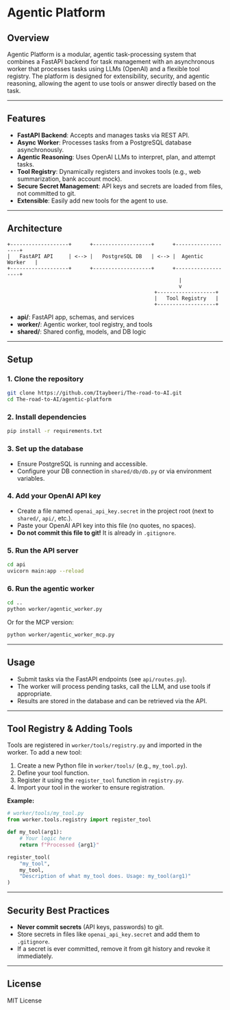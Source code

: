 # Agentic Platform

## Overview

Agentic Platform is a modular, agentic task-processing system that combines a FastAPI backend for task management with an asynchronous worker that processes tasks using LLMs (OpenAI) and a flexible tool registry. The platform is designed for extensibility, security, and agentic reasoning, allowing the agent to use tools or answer directly based on the task.

---

## Features

- **FastAPI Backend**: Accepts and manages tasks via REST API.
- **Async Worker**: Processes tasks from a PostgreSQL database asynchronously.
- **Agentic Reasoning**: Uses OpenAI LLMs to interpret, plan, and attempt tasks.
- **Tool Registry**: Dynamically registers and invokes tools (e.g., web summarization, bank account mock).
- **Secure Secret Management**: API keys and secrets are loaded from files, not committed to git.
- **Extensible**: Easily add new tools for the agent to use.

---

## Architecture

```
+-------------------+      +-------------------+      +-------------------+
|   FastAPI API     | <--> |   PostgreSQL DB   | <--> |  Agentic Worker   |
+-------------------+      +-------------------+      +-------------------+
                                                        |
                                                        v
                                                +-------------------+
                                                |   Tool Registry   |
                                                +-------------------+
```

- **api/**: FastAPI app, schemas, and services
- **worker/**: Agentic worker, tool registry, and tools
- **shared/**: Shared config, models, and DB logic

---

## Setup

### 1. Clone the repository

```sh
git clone https://github.com/Itaybeeri/The-road-to-AI.git
cd The-road-to-AI/agentic-platform
```

### 2. Install dependencies

```sh
pip install -r requirements.txt
```

### 3. Set up the database

- Ensure PostgreSQL is running and accessible.
- Configure your DB connection in `shared/db/db.py` or via environment variables.

### 4. Add your OpenAI API key

- Create a file named `openai_api_key.secret` in the project root (next to `shared/`, `api/`, etc.).
- Paste your OpenAI API key into this file (no quotes, no spaces).
- **Do not commit this file to git!** It is already in `.gitignore`.

### 5. Run the API server

```sh
cd api
uvicorn main:app --reload
```

### 6. Run the agentic worker

```sh
cd ..
python worker/agentic_worker.py
```

Or for the MCP version:

```sh
python worker/agentic_worker_mcp.py
```

---

## Usage

- Submit tasks via the FastAPI endpoints (see `api/routes.py`).
- The worker will process pending tasks, call the LLM, and use tools if appropriate.
- Results are stored in the database and can be retrieved via the API.

---

## Tool Registry & Adding Tools

Tools are registered in `worker/tools/registry.py` and imported in the worker. To add a new tool:

1. Create a new Python file in `worker/tools/` (e.g., `my_tool.py`).
2. Define your tool function.
3. Register it using the `register_tool` function in `registry.py`.
4. Import your tool in the worker to ensure registration.

**Example:**

```python
# worker/tools/my_tool.py
from worker.tools.registry import register_tool

def my_tool(arg1):
    # Your logic here
    return f"Processed {arg1}"

register_tool(
    "my_tool",
    my_tool,
    "Description of what my_tool does. Usage: my_tool(arg1)"
)
```

---

## Security Best Practices

- **Never commit secrets** (API keys, passwords) to git.
- Store secrets in files like `openai_api_key.secret` and add them to `.gitignore`.
- If a secret is ever committed, remove it from git history and revoke it immediately.

---

## License

MIT License
